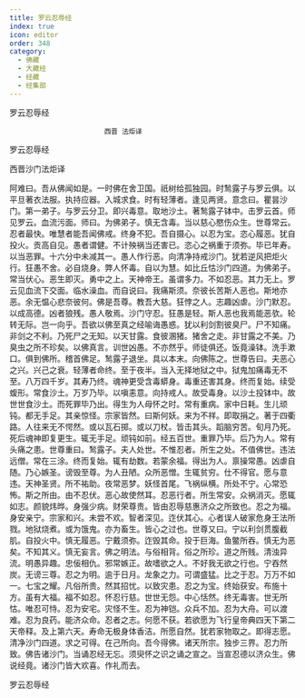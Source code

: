 ```yaml
---
title: 罗云忍辱经
index: true
icon: editor
order: 348
category:
  - 佛藏
  - 大藏经
  - 经藏
  - 经集部
---
```


  罗云忍辱经  

                        　　西晋 法炬译  

罗云忍辱经  

西晋沙门法炬译  

阿难曰。吾从佛闻如是。一时佛在舍卫国。祇树给孤独园。时鹙露子与罗云俱。以平旦著衣法服。执持应器。入城求食。时有轻薄者。逢见两贤。意念曰。瞿昙沙门。第一弟子。与罗云分卫。即兴毒意。取地沙土。著鹙露子钵中。击罗云首。师见罗云。血流污面。师曰。为佛弟子。慎无含毒。当以慈心愍伤众生。世尊常云。忍者最快。唯慧者能吾闻佛戒。终身不犯。吾自摄心。以忍为宝。恣心履恶。犹自投火。贡高自见。愚者谓健。不计殃祸当还害已。恣心之祸重于须弥。毕已年寿。以当恶罪。十六分中未减其一。愚人作行恶。向清净持戒沙门。犹若逆风把炬火行。狂愚不舍。必自烧身。弊人怀毒。自以为慧。如比丘怙沙门四道。为佛弟子。常当伏心。恶生即灭。勇中之上。天神帝王。虽谓多力。不如忍恶。其力无上。罗云见血流下交面。临水澡血。而自说曰。我痛斯须。奈彼长苦斯人恶也。斯地亦恶。余无愠心悲奈彼何。佛是吾尊。教吾大慈。狂悖之人。志趣凶虐。沙门默忍。以成高德。凶者狼残。愚人敬焉。沙门守忍。狂愚是轻。斯人恶也我焉能恶欤。轮转无际。岂一向乎。吾欲以佛至真之经喻诲愚惑。犹以利剑割彼臭尸。尸不知痛。非剑之不利。乃死尸之无知。以天甘露。食彼溷猪。猪舍之走。非甘露之不美。乃臭虫之所不珍矣。以佛真言。训世凶愚。不亦然乎。师徒俱还。饭竟澡钵。洗手漱口。俱到佛所。稽首佛足。鹙露子退坐。具以本末。向佛陈之。世尊告曰。夫恶心之兴。兴己之衰。轻薄者命终。至于夜半。当入无择地狱之中。狱鬼加痛毒无不至。八万四千岁。其寿乃终。魂神更受含毒蟒身。毒重还害其身。终而复始。续受蝮形。常食沙土。万岁乃毕。以嗔恚意。向持戒人。故受毒身。以沙土投钵中。故世世食沙土。而死罪毕乃出。得生为人母怀之时。常有重病。家中日耗。生儿顽钝。都无手足。其亲惊怪。宗家皆然。曰斯何妖。来为不祥。即取捐之。著于四衢路。人往来无不愕然。或以瓦石掷。或以刀杖。皆击其头。蹈脑穷苦。旬月乃死。死后魂神即复更生。辄无手足。顽钝如前。经五百世。重罪乃毕。后乃为人。常有头痛之患。世尊重曰。鹙露子。夫人处世。不惟忍者。所生之处。不值佛世。违法远僧。常在三涂。终而复始。辄有劫数。若蒙余福。得出为人。禀操常愚。凶虐自随。乃心嫉圣。谤毁至尊。为人丑陋。众所恶憎。生辄贫穷。仕不得官。愿与意违。天神圣贤。所不祐助。夜常恶梦。妖怪首尾。飞祸纵横。所处不宁。心常恐怖。斯之所由。由不忍伏。恶心故使然耳。忍恶行者。所生常安。众祸消灭。愿辄如志。颜貌炜晔。身强少病。财荣尊贵。皆由忍辱慈惠济众之所致也。忍之为福。身安亲宁。宗家和兴。未尝不欢。智者深见。迮伏其心。心者误人破家危身王法所戮。地狱烧煮。或为饿鬼。亦为畜生。皆心之过也。世尊又曰。宁以利剑贯腹截肌。自投火中。慎无履恶。宁戴须弥。迮毁其命。投于巨海。鱼鳖所吞。慎无为恶矣。不知其义。慎无妄言。佛之明法。与俗相背。俗之所珍。道之所贱。清浊异流。明愚异趣。忠佞相仇。邪常嫉正。故嗜欲之人。不好我无欲之行也。宁吞然炭。无谤三尊。忍之为明。逾于日月。龙象之力。可谓盛猛。比之于忍。万万不如一。七宝之耀。凡俗所贵。然其招忧。以致灾患。忍之为宝。终始获安。布施十方。虽有大福。福不如忍。怀忍行慈。世世无怨。中心恬然。终无毒害。世无所怙。唯忍可恃。忍为安宅。灾怪不生。忍为神铠。众兵不加。忍为大舟。可以渡难。忍为良药。能济众命。忍者之志。何愿不获。若欲愿为飞行皇帝典四天下第二天帝释。及上第六天。寿命无极身体香洁。所愿自然。犹若家物取之。即得志愿。清净沙门四道。求之可得。在己所向。吾今得佛。诸天所宗。独步三界。忍力所致。佛告诸沙门。当诵忍经无忘。须臾怀之识之诵之宣之。当宣忍德以济众生。佛说经竟。诸沙门皆大欢喜。作礼而去。  

罗云忍辱经  
